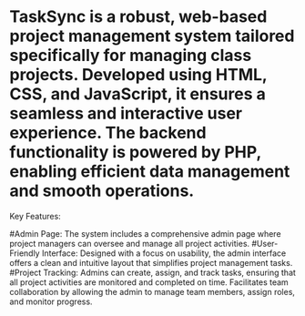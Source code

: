 # TaskSync is a robust, web-based project management system tailored specifically for managing class projects. Developed using HTML, CSS, and JavaScript, it ensures a seamless and interactive user experience. The backend functionality is powered by PHP, enabling efficient data management and smooth operations.

Key Features:

#Admin Page:
          The system includes a comprehensive admin page where project managers can oversee and manage all project activities.
#User-Friendly Interface: 
          Designed with a focus on usability, the admin interface offers a clean and intuitive layout that simplifies project management tasks.
#Project Tracking: 
          Admins can create, assign, and track tasks, ensuring that all project activities are monitored and completed on time.
          Facilitates team collaboration by allowing the admin to manage team members, assign roles, and monitor progress.

